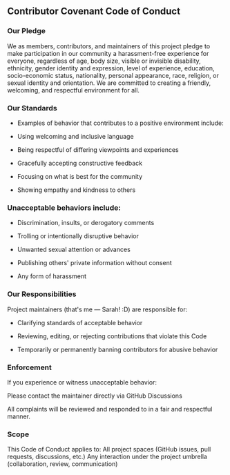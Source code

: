 ## Contributor Covenant Code of Conduct
### Our Pledge
We as members, contributors, and maintainers of this project pledge to make participation in our community a harassment-free experience for everyone, regardless of age, body size, visible or invisible disability, ethnicity, gender identity and expression, level of experience, education, socio-economic status, nationality, personal appearance, race, religion, or sexual identity and orientation.
We are committed to creating a friendly, welcoming, and respectful environment for all.

### Our Standards
- Examples of behavior that contributes to a positive environment include:

- Using welcoming and inclusive language

- Being respectful of differing viewpoints and experiences

- Gracefully accepting constructive feedback

- Focusing on what is best for the community

- Showing empathy and kindness to others

### Unacceptable behaviors include:

- Discrimination, insults, or derogatory comments

- Trolling or intentionally disruptive behavior

- Unwanted sexual attention or advances

- Publishing others' private information without consent

- Any form of harassment

### Our Responsibilities
Project maintainers (that's me — Sarah! :D) are responsible for:

- Clarifying standards of acceptable behavior

- Reviewing, editing, or rejecting contributions that violate this Code

- Temporarily or permanently banning contributors for abusive behavior

### Enforcement
If you experience or witness unacceptable behavior:

Please contact the maintainer directly via GitHub Discussions  

All complaints will be reviewed and responded to in a fair and respectful manner.

### Scope
This Code of Conduct applies to:
All project spaces (GitHub issues, pull requests, discussions, etc.)
Any interaction under the project umbrella (collaboration, review, communication)
